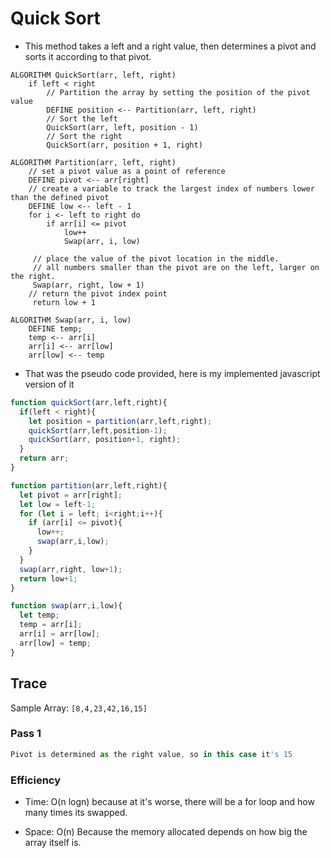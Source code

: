 # Quick Sort

* This method takes a left and a right value, then determines a pivot and sorts it according to that pivot.

```Pseudo code
ALGORITHM QuickSort(arr, left, right)
    if left < right
        // Partition the array by setting the position of the pivot value 
        DEFINE position <-- Partition(arr, left, right)
        // Sort the left
        QuickSort(arr, left, position - 1)
        // Sort the right
        QuickSort(arr, position + 1, right)

ALGORITHM Partition(arr, left, right)
    // set a pivot value as a point of reference
    DEFINE pivot <-- arr[right]
    // create a variable to track the largest index of numbers lower than the defined pivot
    DEFINE low <-- left - 1
    for i <- left to right do
        if arr[i] <= pivot
            low++
            Swap(arr, i, low)

     // place the value of the pivot location in the middle.
     // all numbers smaller than the pivot are on the left, larger on the right. 
     Swap(arr, right, low + 1)
    // return the pivot index point
     return low + 1

ALGORITHM Swap(arr, i, low)
    DEFINE temp;
    temp <-- arr[i]
    arr[i] <-- arr[low]
    arr[low] <-- temp
```

* That was the pseudo code provided, here is my implemented javascript version of it

```Javascript
function quickSort(arr,left,right){
  if(left < right){
    let position = partition(arr,left,right);
    quickSort(arr,left,position-1);
    quickSort(arr, position+1, right);
  }
  return arr;
}

function partition(arr,left,right){
  let pivot = arr[right];
  let low = left-1;
  for (let i = left; i<right;i++){
    if (arr[i] <= pivot){
      low++;
      swap(arr,i,low);
    }
  }
  swap(arr,right, low+1);
  return low+1;
}

function swap(arr,i,low){
  let temp;
  temp = arr[i];
  arr[i] = arr[low];
  arr[low] = temp;
}
```

## Trace

Sample Array: `[8,4,23,42,16,15]`

### Pass 1

```Javascript
Pivot is determined as the right value, so in this case it's 15

```


### Efficiency

* Time: O(n logn) because at it's worse, there will be a for loop and how many times its swapped.

* Space: O(n)  Because the memory allocated depends on how big the array itself is.